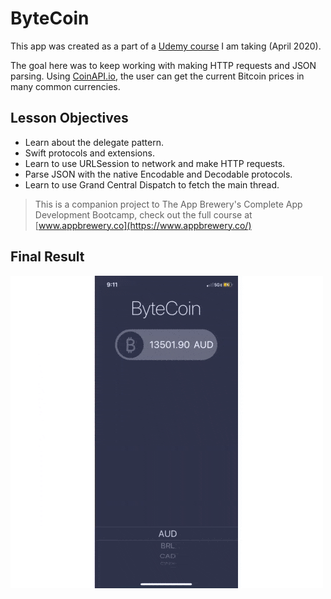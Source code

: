 # ByteCoin
This app was created as a part of a [Udemy course](https://www.udemy.com/share/101WsWAEMScldUQn8F/) I am taking (April 2020). 

The goal here was to keep working with making HTTP requests and JSON parsing. Using [CoinAPI.io](https://www.coinapi.io/), the user can get the current Bitcoin prices in many common currencies.

## Lesson Objectives

* Learn about the delegate pattern.
* Swift protocols and extensions. 
* Learn to use URLSession to network and make HTTP requests.
* Parse JSON with the native Encodable and Decodable protocols. 
* Learn to use Grand Central Dispatch to fetch the main thread.
>This is a companion project to The App Brewery's Complete App Development Bootcamp, check out the full course at [www.appbrewery.co](https://www.appbrewery.co/)

## Final Result
![](ByteCoinDemo.gif)
